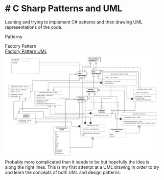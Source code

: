 <h1 id="header" align ="centre"># C Sharp Patterns and UML</h1>
<body>
 <p>Leaning and trying to implement C# patterns and then drawing UML representations of the code.</p>
 <p>Patterns</p>
 <p>
 Factory Pattern <br>
  <a href="https://lucid.app/lucidchart/45d3bf9c-e1aa-4c8c-b640-4cba513cf4b2/edit?invitationId=inv_b0b56a91-82b2-4557-8de8-1ad1d9f8f0a3#">
   Factory Pattern UML
  </a>
  <img src="https://github.com/SarahRawlinson/C-Sharp-Patterns-and-UML/blob/main/FactoryPattern/UML%20Factory.png" alt="Factory"/>
  Probably more complicated than it needs to be but hopefully the idea is along the right lines. 
  This is my first attempt at a UML drawing in order to try and learn the concepts of both UML and design patterns.
 </p?
</body>
